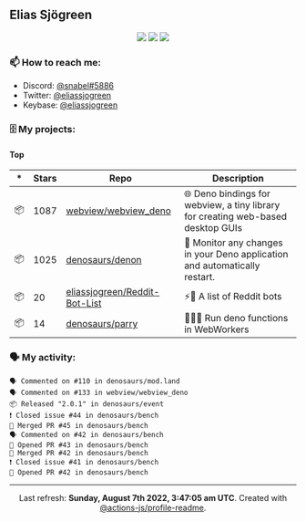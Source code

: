 ## Elias Sjögreen

<p align="center">
  <img src="https://img.shields.io/badge/🎂-dec. 2003-success" />
  <img src="https://img.shields.io/badge/🌎-Stockholm-informational" />
  <img src="https://img.shields.io/badge/👦-He/Him-informational" />
</p>

### 📫 How to reach me:

- Discord: [@snabel#5886](https://discord.com/users/267978757799673866)
- Twitter: [@eliassjogreen](https://twitter.com/eliassjogreen)
- Keybase: [@eliassjogreen](https://keybase.io/eliassjogreen)

### 🗄 My projects:

#### Top
|*|Stars|Repo|Description|
|---|---|---|---|
| 📦 | 1087 | [webview/webview_deno](https://github.com/webview/webview_deno) | 🌐 Deno bindings for webview, a tiny library for creating web-based desktop GUIs |
| 📦 | 1025 | [denosaurs/denon](https://github.com/denosaurs/denon) | 👀 Monitor any changes in your Deno application and automatically restart. |
| 📦 | 20 | [eliassjogreen/Reddit-Bot-List](https://github.com/eliassjogreen/Reddit-Bot-List) | ⚡️🤖 A list of Reddit bots |
| 📦 | 14 | [denosaurs/parry](https://github.com/denosaurs/parry) | 👷🏽‍♂️ Run deno functions in WebWorkers |

### 🗣 My activity:

```
🗣 Commented on #110 in denosaurs/mod.land
🗣 Commented on #133 in webview/webview_deno
📦 Released "2.0.1" in denosaurs/event
❗️ Closed issue #44 in denosaurs/bench
🎉 Merged PR #45 in denosaurs/bench
🗣 Commented on #42 in denosaurs/bench
💪 Opened PR #43 in denosaurs/bench
🎉 Merged PR #42 in denosaurs/bench
❗️ Closed issue #41 in denosaurs/bench
💪 Opened PR #42 in denosaurs/bench
```

------------
<p align="center">Last refresh: <b>Sunday, August 7th 2022, 3:47:05 am UTC</b>. Created with <a href=https://github.com/marketplace/actions/profile-readme>@actions-js/profile-readme</a>.</p>
